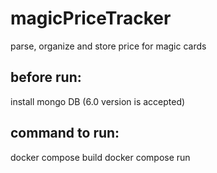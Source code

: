 # magicPriceTracker

parse, organize and store price for magic cards

## before run:

install mongo DB (6.0 version is accepted)

## command to run:

docker compose build 
docker compose run
